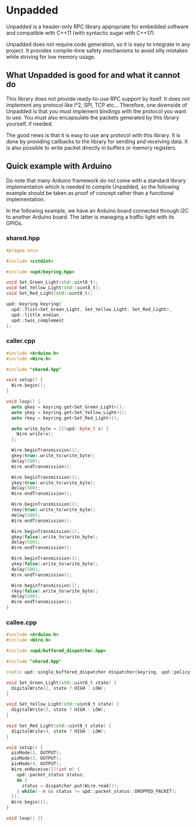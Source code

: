 # Unpadded

Unpadded is a header-only RPC library appropriate for embedded software and compatible with C++11 (with syntactic sugar with C++17).

Unpadded does not require code generation, so it is easy to integrate in any project. It provides compile-time safety mechanisms to avoid silly mistakes while striving for low memory usage.

## What Unpadded is good for and what it cannot do

This library does not provide ready-to-use RPC support by itself. It does not implement any protocol like I²2, SPI, TCP etc... Therefore, one downside of Unpadded is that you must implement bindings with the protocol you want to use. You must also encapsulate the packets generated by this library yourself, if needed.

The good news is that it is easy to use any protocol with this library. It is done by providing callbacks to the library for sending and receiving data. It is also possible to write packet directly in buffers or memory registers.

## Quick example with Arduino

Do note that many Arduino framework do not come with a standard library implementation which is needed to compile Unpadded, so the following example should be taken as proof of concept rather than a functional implementation.

In the following example, we have an Arduino board connected through I2C to another Arduino board. The latter is managing a traffic light with its GPIOs.

### shared.hpp

```cpp
#pragma once

#include <cstdint>

#include <upd/keyring.hpp>

void Set_Green_Light(std::uint8_t);
void Set_Yellow_Light(std::uint8_t);
void Set_Red_Light(std::uint8_t);

upd::keyring keyring{
  upd::flist<Set_Green_Light, Set_Yellow_Light, Set_Red_Light>,
  upd::little_endian,
  upd::twos_complement
};
```

### caller.cpp

```cpp
#include <Arduino.h>
#include <Wire.h>

#include "shared.hpp"

void setup() {
  Wire.begin();
}

void loop() {
  auto gkey = keyring.get<Set_Green_Light>();
  auto ykey = keyring.get<Set_Yellow_Light>();
  auto rkey = keyring.get<Set_Red_Light>();

  auto write_byte = [](upd::byte_t x) {
    Wire.write(x);
  };

  Wire.beginTransmission(1);
  gkey(true).write_to(write_byte);
  delay(500);
  Wire.endTransmission();

  Wire.beginTransmission(1);
  ykey(true).write_to(write_byte);
  delay(500);
  Wire.endTransmission();

  Wire.beginTransmission(1);
  rkey(true).write_to(write_byte);
  delay(500);
  Wire.endTransmission();

  Wire.beginTransmission(1);
  gkey(false).write_to(write_byte);
  delay(500);
  Wire.endTransmission();

  Wire.beginTransmission(1);
  ykey(false).write_to(write_byte);
  delay(500);
  Wire.endTransmission();

  Wire.beginTransmission(1);
  rkey(false).write_to(write_byte);
  delay(500);
  Wire.endTransmission();
}
```

### callee.cpp

```cpp
#include <Arduino.h>
#include <Wire.h>

#include <upd/buffered_dispatcher.hpp>

#include "shared.hpp"

static upd::single_buffered_dispatcher dispatcher{keyring, upd::policy::weak_reference};

void Set_Green_Light(std::uint8_t state) {
  digitalWrite(2, state ? HIGH : LOW);
}

void Set_Yellow_Light(std::uint8_t state) {
  digitalWrite(3, state ? HIGH : LOW);
}

void Set_Red_Light(std::uint8_t state) {
  digitalWrite(4, state ? HIGH : LOW);
}

void setup() {
  pinMode(2, OUTPUT);
  pinMode(3, OUTPUT);
  pinMode(4, OUTPUT);
  Wire.onReceive([](int n) {
    upd::packet_status status;
    do {
      status = dispatcher.put(Wire.read());
    } while(--n && status != upd::packet_status::DROPPED_PACKET);
  });
  Wire.begin(1);
}

void loop() {}
```

